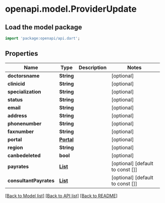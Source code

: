 # openapi.model.ProviderUpdate

## Load the model package
```dart
import 'package:openapi/api.dart';
```

## Properties
Name | Type | Description | Notes
------------ | ------------- | ------------- | -------------
**doctorsname** | **String** |  | [optional] 
**clinicid** | **String** |  | [optional] 
**specialization** | **String** |  | [optional] 
**status** | **String** |  | [optional] 
**email** | **String** |  | [optional] 
**address** | **String** |  | [optional] 
**phonenumber** | **String** |  | [optional] 
**faxnumber** | **String** |  | [optional] 
**portal** | [**Portal**](Portal.md) |  | [optional] 
**region** | **String** |  | [optional] 
**canbedeleted** | **bool** |  | [optional] 
**payrates** | [**List<ProviderPayRate>**](ProviderPayRate.md) |  | [optional] [default to const []]
**consultantPayrates** | [**List<ConsultantProviderPayRate>**](ConsultantProviderPayRate.md) |  | [optional] [default to const []]

[[Back to Model list]](../README.md#documentation-for-models) [[Back to API list]](../README.md#documentation-for-api-endpoints) [[Back to README]](../README.md)


